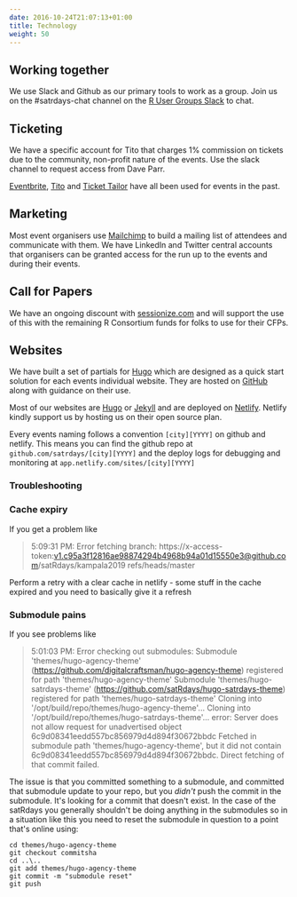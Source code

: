 ```yaml
---
date: 2016-10-24T21:07:13+01:00
title: Technology
weight: 50
---
```



## Working together
We use Slack and Github as our primary tools to work as a group. Join us on the #satrdays-chat channel on the [R User Groups Slack](https://join.slack.com/t/rusergroups/shared_invite/enQtMjEyNDA3MzcyMjczLTE3NWEzNjQ3MjZiMWM0OGE2ZWFiZDliNTY4NTJjYWY1NGNjMmNlNDUzNzkzOTZmMDBjYjRiZjFhNjk4MDY0ZGY) to chat.

## Ticketing
We have a specific account for Tito that charges 1% commission on tickets due to the community, non-profit nature of the events. Use the slack channel to request access from Dave Parr.

[Eventbrite](https://www.eventbrite.com/), [Tito](https://ti.to/) and [Ticket Tailor](https://www.tickettailor.com/) have all been used for events in the past.

## Marketing
Most event organisers use [Mailchimp](//mailchimp.com) to build a mailing list of attendees and communicate with them. We have LinkedIn and Twitter central accounts that organisers can be granted access for the run up to the events and during their events.

## Call for Papers
We have an ongoing discount with [sessionize.com](//sessionize.com) and will support the use of this with the remaining R Consortium funds for folks to use for their CFPs.

## Websites
We have built a set of partials for [Hugo](//gohugo.io) which are designed as a quick start solution for each events individual website. They are hosted on [GitHub](https://github.com/satRdays/satRday_site_template) along with guidance on their use.

Most of our websites are [Hugo](//gohugo.io) or [Jekyll](//jekyllrb.com) and are deployed on [Netlify](//netlify.com). Netlify kindly support us by hosting us on their open source plan.

Every events naming follows a convention `[city][YYYY]` on github and netlify. This means you can find the github repo at `github.com/satrdays/[city][YYYY]` and the deploy logs for debugging and monitoring at `app.netlify.com/sites/[city][YYYY]`

### Troubleshooting

### Cache expiry
If you get a problem like
> 5:09:31 PM: Error fetching branch: https://x-access-token:v1.c95a3f12816ae98874294b4968b94a01d15550e3@github.com/satRdays/kampala2019 refs/heads/master

Perform a retry with a clear cache in netlify - some stuff in the cache expired and you need to basically give it a refresh

### Submodule pains
If you see problems like 
> 5:01:03 PM: Error checking out submodules: Submodule 'themes/hugo-agency-theme' (https://github.com/digitalcraftsman/hugo-agency-theme) registered for path 'themes/hugo-agency-theme'
> Submodule 'themes/hugo-satrdays-theme' (https://github.com/satRdays/hugo-satrdays-theme) registered for path 'themes/hugo-satrdays-theme'
> Cloning into '/opt/build/repo/themes/hugo-agency-theme'...
> Cloning into '/opt/build/repo/themes/hugo-satrdays-theme'...
> error: Server does not allow request for unadvertised object 6c9d08341eedd557bc856979d4d894f30672bbdc
> Fetched in submodule path 'themes/hugo-agency-theme', but it did not contain 6c9d08341eedd557bc856979d4d894f30672bbdc. Direct fetching of that commit failed.

The issue is that you committed something to a submodule, and committed that submodule update to your repo, but you *didn't* push the commit in the submodule. It's looking for a commit that doesn't exist. In the case of the satRdays you generally shouldn't be doing anything in the submodules so in a situation like this you need to reset the submodule in question to a point that's online using:
```
cd themes/hugo-agency-theme
git checkout commitsha
cd ..\..
git add themes/hugo-agency-theme
git commit -m "submodule reset"
git push
```

